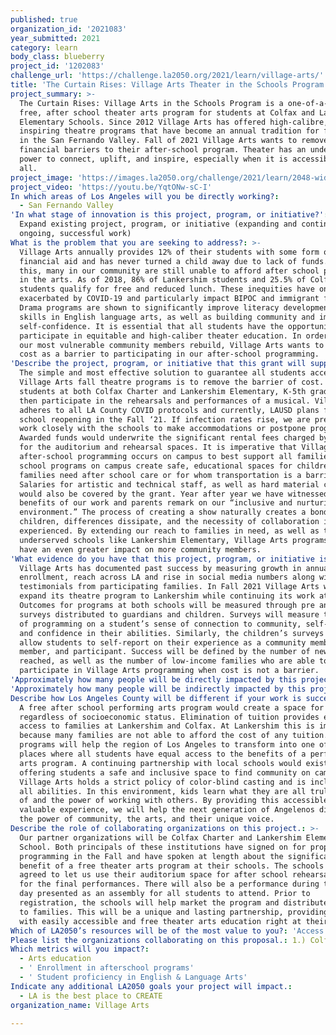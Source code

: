 ```yaml
---
published: true
organization_id: '2021083'
year_submitted: 2021
category: learn
body_class: blueberry
project_id: '1202083'
challenge_url: 'https://challenge.la2050.org/2021/learn/village-arts/'
title: 'The Curtain Rises: Village Arts Theater in the Schools Program'
project_summary: >-
  The Curtain Rises: Village Arts in the Schools Program is a one-of-a-kind
  free, after school theater arts program for students at Colfax and Lankershim
  Elementary Schools. Since 2012 Village Arts has offered high-calibre, fun, and
  inspiring theatre programs that have become an annual tradition for families
  in the San Fernando Valley. Fall of 2021 Village Arts wants to remove all
  financial barriers to their after-school program. Theater has an undeniable
  power to connect, uplift, and inspire, especially when it is accessible to
  all.
project_image: 'https://images.la2050.org/challenge/2021/learn/2048-wide/village-arts.jpg'
project_video: 'https://youtu.be/YqtONw-sC-I'
In which areas of Los Angeles will you be directly working?:
  - San Fernando Valley
'In what stage of innovation is this project, program, or initiative?': >-
  Expand existing project, program, or initiative (expanding and continuing
  ongoing, successful work)
What is the problem that you are seeking to address?: >-
  Village Arts annually provides 12% of their students with some form of
  financial aid and has never turned a child away due to lack of funds. Despite
  this, many in our community are still unable to afford after school programs
  in the arts. As of 2018, 86% of Lankershim students and 25.5% of Colfax
  students qualify for free and reduced lunch. These inequities have only been
  exacerbated by COVID-19 and particularly impact BIPOC and immigrant families.
  Drama programs are shown to significantly improve literacy development and
  skills in English language arts, as well as building community and improving
  self-confidence. It is essential that all students have the opportunity to
  participate in equitable and high-caliber theater education. In order to help
  our most vulnerable community members rebuild, Village Arts wants to eliminate
  cost as a barrier to participating in our after-school programming.
'Describe the project, program, or initiative that this grant will support to address the problem identified.': >-
  The simple and most effective solution to guarantee all students access to
  Village Arts fall theatre programs is to remove the barrier of cost. ALL
  students at both Colfax Charter and Lankershim Elementary, K-5th grade, could
  then participate in the rehearsals and performances of a musical. Village Arts
  adheres to all LA County COVID protocols and currently, LAUSD plans for full
  school reopening in the Fall ‘21. If infection rates rise, we are prepared to
  work closely with the schools to make accommodations or postpone programming.
  Awarded funds would underwrite the significant rental fees charged by LAUSD
  for the auditorium and rehearsal spaces. It is imperative that Village Arts
  after-school programming occurs on campus to best support all families. After
  school programs on campus create safe, educational spaces for children whose
  families need after school care or for whom transportation is a barrier.
  Salaries for artistic and technical staff, as well as hard material costs
  would also be covered by the grant. Year after year we have witnessed the
  benefits of our work and parents remark on our “inclusive and nurturing
  environment.” The process of creating a show naturally creates a bond with
  children, differences dissipate, and the necessity of collaboration is
  experienced. By extending our reach to families in need, as well as to
  underserved schools like Lankershim Elementary, Village Arts programs will
  have an even greater impact on more community members.
'What evidence do you have that this project, program, or initiative is or will be successful, and how will you define and measure success?': >-
  Village Arts has documented past success by measuring growth in annual
  enrollment, reach across LA and rise in social media numbers along with
  testimonials from participating families. In Fall 2021 Village Arts will
  expand its theatre program to Lankershim while continuing its work at Colfax.
  Outcomes for programs at both schools will be measured through pre and post
  surveys distributed to guardians and children. Surveys will measure the impact
  of programming on a student’s sense of connection to community, self-esteem,
  and confidence in their abilities. Similarly, the children’s surveys will
  allow students to self-report on their experience as a community member, cast
  member, and participant. Success will be defined by the number of new students
  reached, as well as the number of low-income families who are able to
  participate in Village Arts programming when cost is not a barrier.
'Approximately how many people will be directly impacted by this project, program, or initiative?': '150'
'Approximately how many people will be indirectly impacted by this project, program, or initiative?': '1240'
Describe how Los Angeles County will be different if your work is successful.: >-
  A free after school performing arts program would create a space for everyone,
  regardless of socioeconomic status. Elimination of tuition provides equal
  access to families at Lankershim and Colfax. At Lankershim this is imperative
  because many families are not able to afford the cost of any tuition. Our
  programs will help the region of Los Angeles to transform into one of the few
  places where all students have equal access to the benefits of a performing
  arts program. A continuing partnership with local schools would exist;
  offering students a safe and inclusive space to find community on campus.
  Village Arts holds a strict policy of color-blind casting and is inclusive of
  all abilities. In this environment, kids learn what they are all truly capable
  of and the power of working with others. By providing this accessible and
  valuable experience, we will help the next generation of Angelenos discover
  the power of community, the arts, and their unique voice.
Describe the role of collaborating organizations on this project.: >-
  Our partner organizations will be Colfax Charter and Lankershim Elementary
  School. Both principals of these institutions have signed on for proposed
  programming in the Fall and have spoken at length about the significant
  benefit of a free theater arts program at their schools. The schools have
  agreed to let us use their auditorium space for after school rehearsals and
  for the final performances. There will also be a performance during the school
  day presented as an assembly for all students to attend. Prior to
  registration, the schools will help market the program and distribute fliers
  to families. This will be a unique and lasting partnership, providing students
  with easily accessible and free theater arts education right at their school.
Which of LA2050’s resources will be of the most value to you?: 'Access to the LA2050 community,Capacity-building and training'
Please list the organizations collaborating on this proposal.: 1.) Colfax Charter Elementary School 2.) Lankershim Elementary School
Which metrics will you impact?:
  - Arts education
  - ' Enrollment in afterschool programs'
  - ' Student proficiency in English & Language Arts'
Indicate any additional LA2050 goals your project will impact.:
  - LA is the best place to CREATE
organization_name: Village Arts

---
```

